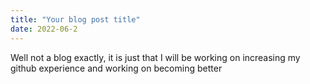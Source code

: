 ```yaml
---
title: "Your blog post title"
date: 2022-06-2
---
```


Well not a blog exactly, it is just that I will be working on increasing my github experience and working on becoming better
